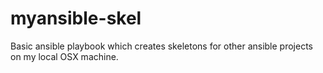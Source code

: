 # myansible-skel
Basic ansible playbook which creates skeletons for other ansible projects on my local OSX machine.
